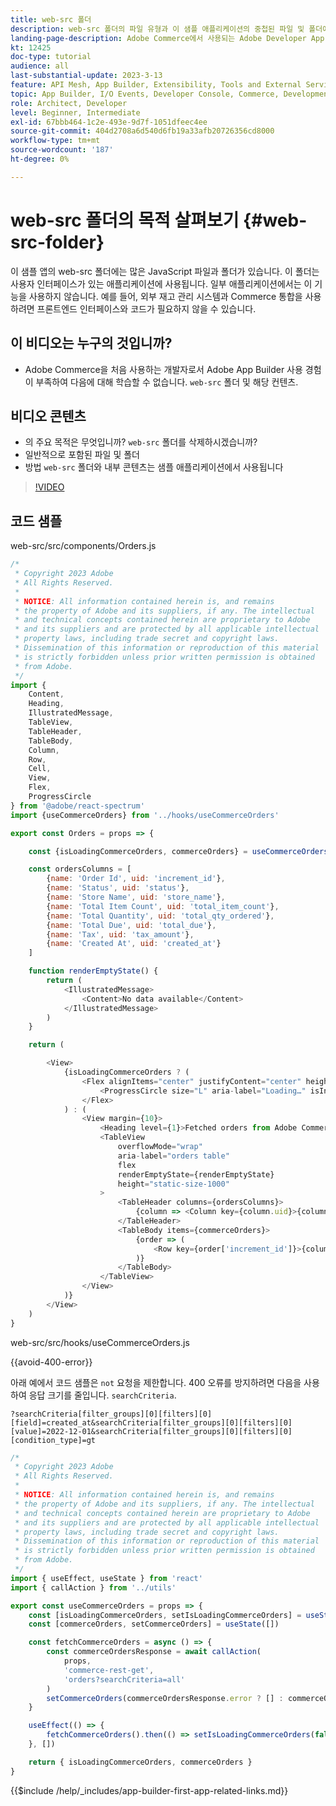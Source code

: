```yaml
---
title: web-src 폴더
description: web-src 폴더의 파일 유형과 이 샘플 애플리케이션의 중첩된 파일 및 폴더에 대해 알아봅니다.
landing-page-description: Adobe Commerce에서 사용되는 Adobe Developer App Builder와 web-src 폴더에 있는 파일 유형에 대해 알아봅니다.
kt: 12425
doc-type: tutorial
audience: all
last-substantial-update: 2023-3-13
feature: API Mesh, App Builder, Extensibility, Tools and External Services, Backend Development
topic: App Builder, I/O Events, Developer Console, Commerce, Development, Integrations
role: Architect, Developer
level: Beginner, Intermediate
exl-id: 67bbb464-1c2e-493e-9d7f-1051dfeec4ee
source-git-commit: 404d2708a6d540d6fb19a33afb20726356cd8000
workflow-type: tm+mt
source-wordcount: '187'
ht-degree: 0%

---
```


# web-src 폴더의 목적 살펴보기 {#web-src-folder}

이 샘플 앱의 web-src 폴더에는 많은 JavaScript 파일과 폴더가 있습니다. 이 폴더는 사용자 인터페이스가 있는 애플리케이션에 사용됩니다. 일부 애플리케이션에서는 이 기능을 사용하지 않습니다. 예를 들어, 외부 재고 관리 시스템과 Commerce 통합을 사용하려면 프론트엔드 인터페이스와 코드가 필요하지 않을 수 있습니다.

## 이 비디오는 누구의 것입니까?

* Adobe Commerce을 처음 사용하는 개발자로서 Adobe App Builder 사용 경험이 부족하여 다음에 대해 학습할 수 없습니다. `web-src` 폴더 및 해당 컨텐츠.

## 비디오 콘텐츠

* 의 주요 목적은 무엇입니까? `web-src` 폴더를 삭제하시겠습니까?
* 일반적으로 포함된 파일 및 폴더
* 방법 `web-src` 폴더와 내부 콘텐츠는 샘플 애플리케이션에서 사용됩니다

>[!VIDEO](https://video.tv.adobe.com/v/3416665?quality=12&learn=on)

## 코드 샘플

web-src/src/components/Orders.js

```javascript
/*
 * Copyright 2023 Adobe
 * All Rights Reserved.
 *
 * NOTICE: All information contained herein is, and remains
 * the property of Adobe and its suppliers, if any. The intellectual
 * and technical concepts contained herein are proprietary to Adobe
 * and its suppliers and are protected by all applicable intellectual
 * property laws, including trade secret and copyright laws.
 * Dissemination of this information or reproduction of this material
 * is strictly forbidden unless prior written permission is obtained
 * from Adobe.
 */
import {
    Content,
    Heading,
    IllustratedMessage,
    TableView,
    TableHeader,
    TableBody,
    Column,
    Row,
    Cell,
    View,
    Flex,
    ProgressCircle
} from '@adobe/react-spectrum'
import {useCommerceOrders} from '../hooks/useCommerceOrders'

export const Orders = props => {

    const {isLoadingCommerceOrders, commerceOrders} = useCommerceOrders(props)

    const ordersColumns = [
        {name: 'Order Id', uid: 'increment_id'},
        {name: 'Status', uid: 'status'},
        {name: 'Store Name', uid: 'store_name'},
        {name: 'Total Item Count', uid: 'total_item_count'},
        {name: 'Total Quantity', uid: 'total_qty_ordered'},
        {name: 'Total Due', uid: 'total_due'},
        {name: 'Tax', uid: 'tax_amount'},
        {name: 'Created At', uid: 'created_at'}
    ]

    function renderEmptyState() {
        return (
            <IllustratedMessage>
                <Content>No data available</Content>
            </IllustratedMessage>
        )
    }

    return (

        <View>
            {isLoadingCommerceOrders ? (
                <Flex alignItems="center" justifyContent="center" height="100vh">
                    <ProgressCircle size="L" aria-label="Loading…" isIndeterminate/>
                </Flex>
            ) : (
                <View margin={10}>
                    <Heading level={1}>Fetched orders from Adobe Commerce</Heading>
                    <TableView
                        overflowMode="wrap"
                        aria-label="orders table"
                        flex
                        renderEmptyState={renderEmptyState}
                        height="static-size-1000"
                    >
                        <TableHeader columns={ordersColumns}>
                            {column => <Column key={column.uid}>{column.name}</Column>}
                        </TableHeader>
                        <TableBody items={commerceOrders}>
                            {order => (
                                <Row key={order['increment_id']}>{columnKey => <Cell>{order[columnKey]}</Cell>}</Row>
                            )}
                        </TableBody>
                    </TableView>
                </View>
            )}
        </View>
    )
}
```

web-src/src/hooks/useCommerceOrders.js

{{avoid-400-error}}

아래 예에서 코드 샘플은 `not` 요청을 제한합니다. 400 오류를 방지하려면 다음을 사용하여 응답 크기를 줄입니다. `searchCriteria`.

`?searchCriteria[filter_groups][0][filters][0][field]=created_at&searchCriteria[filter_groups][0][filters][0][value]=2022-12-01&searchCriteria[filter_groups][0][filters][0][condition_type]=gt`

```javascript {line-numbers="true" start-line="1" highlight="25"}
/*
 * Copyright 2023 Adobe
 * All Rights Reserved.
 *
 * NOTICE: All information contained herein is, and remains
 * the property of Adobe and its suppliers, if any. The intellectual
 * and technical concepts contained herein are proprietary to Adobe
 * and its suppliers and are protected by all applicable intellectual
 * property laws, including trade secret and copyright laws.
 * Dissemination of this information or reproduction of this material
 * is strictly forbidden unless prior written permission is obtained
 * from Adobe.
 */
import { useEffect, useState } from 'react'
import { callAction } from '../utils'

export const useCommerceOrders = props => {
    const [isLoadingCommerceOrders, setIsLoadingCommerceOrders] = useState(true)
    const [commerceOrders, setCommerceOrders] = useState([])

    const fetchCommerceOrders = async () => {
        const commerceOrdersResponse = await callAction(
            props,
            'commerce-rest-get',
            'orders?searchCriteria=all'
        )
        setCommerceOrders(commerceOrdersResponse.error ? [] : commerceOrdersResponse.items)
    }

    useEffect(() => {
        fetchCommerceOrders().then(() => setIsLoadingCommerceOrders(false))
    }, [])

    return { isLoadingCommerceOrders, commerceOrders }
}
```

{{$include /help/_includes/app-builder-first-app-related-links.md}}
